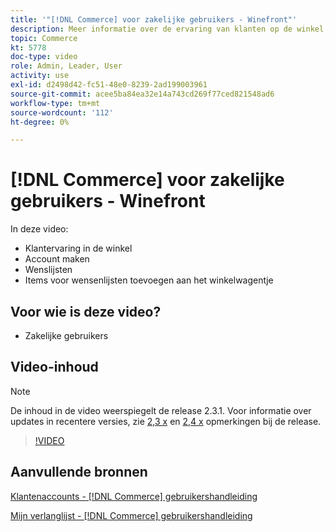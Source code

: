 ```yaml
---
title: '"[!DNL Commerce] voor zakelijke gebruikers - Winefront"'
description: Meer informatie over de ervaring van klanten op de winkel, zoals het maken van accounts, wenslijsten en het toevoegen van wenslijstonderdelen aan de winkelwagentje
topic: Commerce
kt: 5778
doc-type: video
role: Admin, Leader, User
activity: use
exl-id: d2498d42-fc51-48e0-8239-2ad199003961
source-git-commit: acee5ba84ea32e14a743cd269f77ced821548ad6
workflow-type: tm+mt
source-wordcount: '112'
ht-degree: 0%

---
```


# [!DNL Commerce] voor zakelijke gebruikers - Winefront

In deze video:

- Klantervaring in de winkel
- Account maken
- Wenslijsten
- Items voor wensenlijsten toevoegen aan het winkelwagentje

## Voor wie is deze video?

- Zakelijke gebruikers

## Video-inhoud

>[!NOTE]
>
>De inhoud in de video weerspiegelt de release 2.3.1. Voor informatie over updates in recentere versies, zie [ 2,3 x](https://devdocs.magento.com/guides/v2.3/release-notes/bk-release-notes.html) en [2,4 x](https://devdocs.magento.com/guides/v2.4/release-notes/bk-release-notes.html) opmerkingen bij de release.

>[!VIDEO](https://video.tv.adobe.com/v/36188?quality=12&learn=on)

## Aanvullende bronnen

[Klantenaccounts - [!DNL Commerce] gebruikershandleiding](https://docs.magento.com/user-guide/customers/customer-account.html)

[Mijn verlanglijst - [!DNL Commerce] gebruikershandleiding](https://docs.magento.com/user-guide/customers/account-dashboard-my-wish-list.html)
